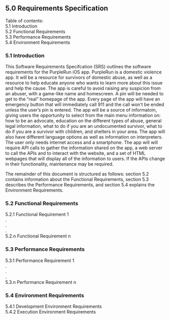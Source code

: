 ## 5.0 Requirements Specification  
  
Table of contents:  
5.1   Introduction  
5.2   Functional Requirements  
5.3   Performance Requirements  
5.4   Environment Requirements  


### 5.1   Introduction  
This Software Requirements Specifcation (SRS) outlines the software requirements for the PurpleRun iOS app. PurpleRun is a domestic violence app. It will be a resource for survivors of domestic abuse, as well as a resource to help educate anyone who wants to learn more about this issue and help the cause. The app is careful to avoid raising any suspicion from an abuser, with a game-like name and homescreen. A pin will be needed to get to the “real” homepage of the app. Every page of the app will have an emergency button that will immediately call 911 and the call won't be ended unless the user’s pin is entered. The app will be a source of informatoin, giving users the opportunity to select from the main menu information on: how to be an advocate, education on the different types of abuse, general legal information, what to do if you are an undocumented survivor, what to do if you are a survivor with children, and shelters in your area. The app will also have different language options as well as information on interpreters. The user only needs internet access and a smartphone. The app will will require API calls to gather the information shared on the app, a web server to call the APIs and to interact with the website, and a set of HTML webpages that will display all of the information to users. If the APIs change in their functionality, maintenance may be required.  
  
The remainder of this document is structured as follows: section 5.2 contains information about the Functional Requirements, section 5.3 describes the Performance Requirements, and section 5.4 explains the Environment Requirements.  
### 5.2   Functional Requirements  
5.2.1 Functional Requirement 1  
.  
.  
.  
5.2.n Functional Requirement n  
### 5.3   Performance Requirements  
5.3.1 Performance Requirement 1  
.  
.  
.  
5.3.n Performance Requirement n  
### 5.4   Environment Requirements  
5.4.1 Development Environment Requirements  
5.4.2 Execution Environment Requirements
